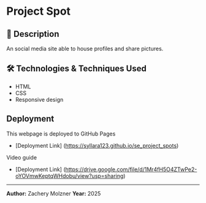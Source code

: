 # Project Spot

## 📌 Description

An social media site able to house profiles and share pictures.

## 🛠️ Technologies & Techniques Used

- HTML
- CSS
- Responsive design

## Deployment

This webpage is deployed to GitHub Pages

- [Deployment Link] (https://syllara123.github.io/se_project_spots)

Video guide

- [Deployment Link] (https://drive.google.com/file/d/1Mr4fH5O4ZTwPe2-oYOVmwKeptqWHdobu/view?usp=sharing)

---

**Author:** Zachery Molzner
**Year:** 2025

